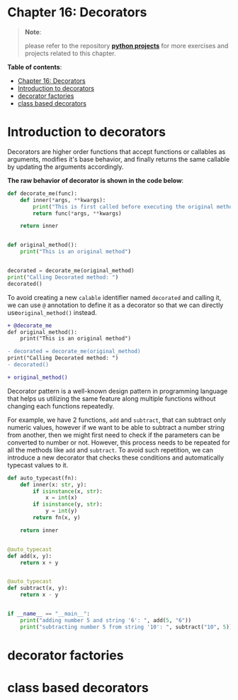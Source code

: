 # Chapter 16: Decorators

> **Note**:
>
> please refer to the repository
> **[python projects](https://github.com/ghimiresdp/python-projects)** for more
> exercises and projects related to this chapter.

**Table of contents**:
- [Chapter 16: Decorators](#chapter-16-decorators)
- [Introduction to decorators](#introduction-to-decorators)
- [decorator factories](#decorator-factories)
- [class based decorators](#class-based-decorators)


# Introduction to decorators

Decorators are higher order functions that accept functions or callables as
arguments, modifies it's base behavior, and finally returns the same callable by
updating the arguments accordingly.

**The raw behavior of decorator is shown in the code below**:

```python
def decorate_me(func):
    def inner(*args, **kwargs):
        print("This is first called before executing the original method")
        return func(*args, **kwargs)

    return inner


def original_method():
    print("This is an original method")


decorated = decorate_me(original_method)
print("Calling Decorated method: ")
decorated()
```

To avoid creating a new `calable` identifier named `decorated` and calling it,
we can use `@` annotation to define it as a decorator so that we can directly
use`original_method()` instead.

```diff
+ @decorate_me
def original_method():
    print("This is an original method")

- decorated = decorate_me(original_method)
print("Calling Decorated method: ")
- decorated()

+ original_method()

```

Decorator pattern is a well-known design pattern in programming language that
helps us utilizing the same feature along multiple functions without changing
each functions repeatedly.

For example, we have 2 functions, `add` and `subtract`, that can subtract only
numeric values, however if we want to be able to subtract a number string from
another, then we might first need to check if the parameters can be converted to
number or not. However, this process needs to be repeated for all the methods
like `add` and `subtract`. To avoid such repetition, we can introduce a new
decorator that checks these conditions and automatically typecast values to it.

```python
def auto_typecast(fn):
    def inner(x: str, y):
        if isinstance(x, str):
            x = int(x)
        if isinstance(y, str):
            y = int(y)
        return fn(x, y)

    return inner


@auto_typecast
def add(x, y):
    return x + y


@auto_typecast
def subtract(x, y):
    return x - y


if __name__ == "__main__":
    print("adding number 5 and string '6': ", add(5, "6"))
    print("subtracting number 5 from string '10': ", subtract("10", 5))

```

# decorator factories

# class based decorators

